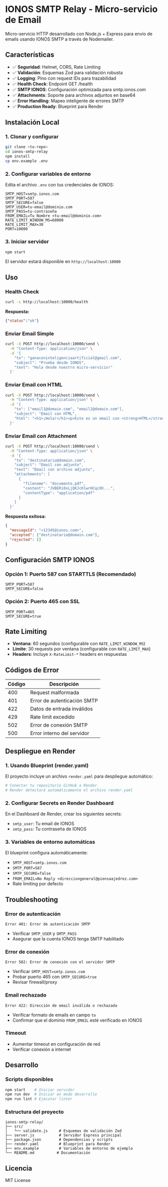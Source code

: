 # IONOS SMTP Relay - Micro-servicio de Email

Micro-servicio HTTP desarrollado con Node.js + Express para envío de emails usando IONOS SMTP a través de Nodemailer.

## Características

- ✅ **Seguridad**: Helmet, CORS, Rate Limiting
- ✅ **Validación**: Esquemas Zod para validación robusta
- ✅ **Logging**: Pino con request IDs para trazabilidad
- ✅ **Health Check**: Endpoint GET /health
- ✅ **SMTP IONOS**: Configuración optimizada para smtp.ionos.com
- ✅ **Attachments**: Soporte para archivos adjuntos en base64
- ✅ **Error Handling**: Mapeo inteligente de errores SMTP
- ✅ **Production Ready**: Blueprint para Render

## Instalación Local

### 1. Clonar y configurar

```bash
git clone <tu-repo>
cd ionos-smtp-relay
npm install
cp env.example .env
```

### 2. Configurar variables de entorno

Edita el archivo `.env` con tus credenciales de IONOS:

```env
SMTP_HOST=smtp.ionos.com
SMTP_PORT=587
SMTP_SECURE=false
SMTP_USER=tu-email@dominio.com
SMTP_PASS=tu-contraseña
FROM_EMAIL=Tu Nombre <tu-email@dominio.com>
RATE_LIMIT_WINDOW_MS=60000
RATE_LIMIT_MAX=30
PORT=10000
```

### 3. Iniciar servidor

```bash
npm start
```

El servidor estará disponible en `http://localhost:10000`

## Uso

### Health Check

```bash
curl -s http://localhost:10000/health
```

**Respuesta:**
```json
{"status":"ok"}
```

### Enviar Email Simple

```bash
curl -X POST http://localhost:10000/send \
  -H "Content-Type: application/json" \
  -d '{
    "to": "ganaconinteligenciaartificial@gmail.com",
    "subject": "Prueba desde IONOS",
    "text": "Hola desde nuestro micro-servicio!"
  }'
```

### Enviar Email con HTML

```bash
curl -X POST http://localhost:10000/send \
  -H "Content-Type: application/json" \
  -d '{
    "to": ["email1@domain.com", "email2@domain.com"],
    "subject": "Email con HTML",
    "html": "<h1>¡Hola!</h1><p>Este es un email con <strong>HTML</strong></p>"
  }'
```

### Enviar Email con Attachment

```bash
curl -X POST http://localhost:10000/send \
  -H "Content-Type: application/json" \
  -d '{
    "to": "destinatario@domain.com",
    "subject": "Email con adjunto",
    "text": "Email con archivo adjunto",
    "attachments": [
      {
        "filename": "documento.pdf",
        "content": "JVBERi0xLjQKJcKlwrHCqcOX...",
        "contentType": "application/pdf"
      }
    ]
  }'
```

**Respuesta exitosa:**
```json
{
  "messageId": "<12345@ionos.com>",
  "accepted": ["destinatario@domain.com"],
  "rejected": []
}
```

## Configuración SMTP IONOS

### Opción 1: Puerto 587 con STARTTLS (Recomendado)
```env
SMTP_PORT=587
SMTP_SECURE=false
```

### Opción 2: Puerto 465 con SSL
```env
SMTP_PORT=465
SMTP_SECURE=true
```

## Rate Limiting

- **Ventana**: 60 segundos (configurable con `RATE_LIMIT_WINDOW_MS`)
- **Límite**: 30 requests por ventana (configurable con `RATE_LIMIT_MAX`)
- **Headers**: Incluye `X-RateLimit-*` headers en respuestas

## Códigos de Error

| Código | Descripción |
|--------|-------------|
| 400 | Request malformada |
| 401 | Error de autenticación SMTP |
| 422 | Datos de entrada inválidos |
| 429 | Rate limit excedido |
| 502 | Error de conexión SMTP |
| 500 | Error interno del servidor |

## Despliegue en Render

### 1. Usando Blueprint (render.yaml)

El proyecto incluye un archivo `render.yaml` para despliegue automático:

```bash
# Conectar tu repositorio GitHub a Render
# Render detectará automáticamente el archivo render.yaml
```

### 2. Configurar Secrets en Render Dashboard

En el Dashboard de Render, crear los siguientes secrets:

- `smtp_user`: Tu email de IONOS
- `smtp_pass`: Tu contraseña de IONOS

### 3. Variables de entorno automáticas

El blueprint configura automáticamente:
- `SMTP_HOST=smtp.ionos.com`
- `SMTP_PORT=587`
- `SMTP_SECURE=false`
- `FROM_EMAIL=No Reply <direcciongeneral@piensaajedrez.com>`
- Rate limiting por defecto

## Troubleshooting

### Error de autenticación
```
Error 401: Error de autenticación SMTP
```
- Verificar `SMTP_USER` y `SMTP_PASS`
- Asegurar que la cuenta IONOS tenga SMTP habilitado

### Error de conexión
```
Error 502: Error de conexión con el servidor SMTP
```
- Verificar `SMTP_HOST=smtp.ionos.com`
- Probar puerto 465 con `SMTP_SECURE=true`
- Revisar firewall/proxy

### Email rechazado
```
Error 422: Dirección de email inválida o rechazada
```
- Verificar formato de emails en campo `to`
- Confirmar que el dominio `FROM_EMAIL` esté verificado en IONOS

### Timeout
- Aumentar timeout en configuración de red
- Verificar conexión a internet

## Desarrollo

### Scripts disponibles

```bash
npm start    # Iniciar servidor
npm run dev  # Iniciar en modo desarrollo
npm run lint # Ejecutar linter
```

### Estructura del proyecto

```
ionos-smtp-relay/
├── src/
│   └── validate.js     # Esquemas de validación Zod
├── server.js           # Servidor Express principal
├── package.json        # Dependencias y scripts
├── render.yaml         # Blueprint para Render
├── env.example         # Variables de entorno de ejemplo
└── README.md          # Documentación
```

## Licencia

MIT License
